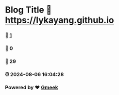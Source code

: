 # Blog Title :link: https://lykayang.github.io 
### :page_facing_up: [1](https://lykayang.github.io/tag.html) 
### :speech_balloon: 0 
### :hibiscus: 29 
### :alarm_clock: 2024-08-06 16:04:28 
### Powered by :heart: [Gmeek](https://github.com/Meekdai/Gmeek)
